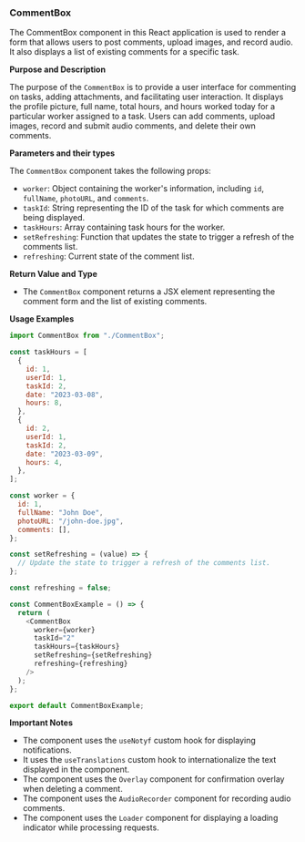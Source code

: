 ### CommentBox

The CommentBox component in this React application is used to render a form that allows users to post comments, upload images, and record audio. It also displays a list of existing comments for a specific task.

**Purpose and Description**

The purpose of the `CommentBox` is to provide a user interface for commenting on tasks, adding attachments, and facilitating user interaction. It displays the profile picture, full name, total hours, and hours worked today for a particular worker assigned to a task. Users can add comments, upload images, record and submit audio comments, and delete their own comments.

**Parameters and their types**

The `CommentBox` component takes the following props:

- `worker`: Object containing the worker's information, including `id`, `fullName`, `photoURL`, and `comments`.
- `taskId`: String representing the ID of the task for which comments are being displayed.
- `taskHours`: Array containing task hours for the worker.
- `setRefreshing`: Function that updates the state to trigger a refresh of the comments list.
- `refreshing`: Current state of the comment list.

**Return Value and Type**

- The `CommentBox` component returns a JSX element representing the comment form and the list of existing comments.

**Usage Examples**

```javascript
import CommentBox from "./CommentBox";

const taskHours = [
  {
    id: 1,
    userId: 1,
    taskId: 2,
    date: "2023-03-08",
    hours: 8,
  },
  {
    id: 2,
    userId: 1,
    taskId: 2,
    date: "2023-03-09",
    hours: 4,
  },
];

const worker = {
  id: 1,
  fullName: "John Doe",
  photoURL: "/john-doe.jpg",
  comments: [],
};

const setRefreshing = (value) => {
  // Update the state to trigger a refresh of the comments list.
};

const refreshing = false;

const CommentBoxExample = () => {
  return (
    <CommentBox
      worker={worker}
      taskId="2"
      taskHours={taskHours}
      setRefreshing={setRefreshing}
      refreshing={refreshing}
    />
  );
};

export default CommentBoxExample;
```

**Important Notes**

- The component uses the `useNotyf` custom hook for displaying notifications.
- It uses the `useTranslations` custom hook to internationalize the text displayed in the component.
- The component uses the `Overlay` component for confirmation overlay when deleting a comment.
- The component uses the `AudioRecorder` component for recording audio comments.
- The component uses the `Loader` component for displaying a loading indicator while processing requests.